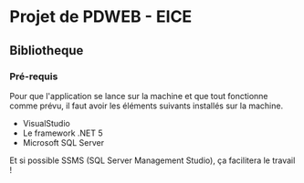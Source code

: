 # Projet de PDWEB - EICE
## Bibliotheque
### Pré-requis

Pour que l'application se lance sur la machine et que tout fonctionne comme prévu, il faut avoir les éléments suivants installés sur la machine.

* VisualStudio
* Le framework .NET 5
* Microsoft SQL Server

Et si possible SSMS (SQL Server Management Studio), ça facilitera le travail !
